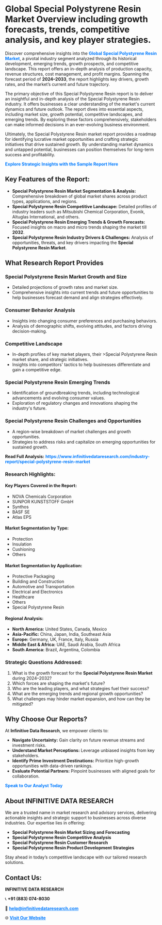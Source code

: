 <h1>Global Special Polystyrene Resin Market Overview including growth forecasts, trends, competitive analysis, and key player strategies.</h1>
<p>
Discover comprehensive insights into the 
<a href="https://www.infinitivedataresearch.com/industry-report/special-polystyrene-resin-market" rel="dofollow" style="color: #007BFF; text-decoration: none;"><strong>Global Special Polystyrene Resin Market</strong></a>, a pivotal industry segment analyzed through its historical development, emerging trends, growth prospects, and competitive landscape. This report offers an in-depth analysis of production capacity, revenue structures, cost management, and profit margins. Spanning the forecast period of <strong>2024–2033</strong>, the report highlights key drivers, growth rates, and the market’s current and future trajectory.
</p>
<p>
The primary objective of this Special Polystyrene Resin report is to deliver an insightful and in-depth analysis of the Special Polystyrene Resin industry. It offers businesses a clear understanding of the market's current dynamics and future outlook. The report dives into essential aspects, including market size, growth potential, competitive landscapes, and emerging trends. By exploring these factors comprehensively, stakeholders can make informed decisions in an ever-evolving business environment.
</p>
<p>
Ultimately, the Special Polystyrene Resin market report provides a roadmap for identifying lucrative market opportunities and crafting strategic initiatives that drive sustained growth. By understanding market dynamics and untapped potential, businesses can position themselves for long-term success and profitability.
</p>
<p>
<a href="https://www.infinitivedataresearch.com/request-sample/reportId=111179" style="color: #007BFF; text-decoration: none;"><strong>Explore Strategic Insights with the Sample Report Here</strong></a>
</p>

<h2>Key Features of the Report:</h2>
<ul>
<li><strong>Special Polystyrene Resin Market Segmentation & Analysis:</strong> Comprehensive breakdown of global market shares across product types, applications, and regions.</li>
<li><strong>Special Polystyrene Resin Competitive Landscape:</strong> Detailed profiles of industry leaders such as Mitsubishi Chemical Corporation, Evonik, Altuglas International, and others.</li>
<li><strong>Special Polystyrene Resin Emerging Trends & Growth Forecasts:</strong> Focused insights on macro and micro trends shaping the market till <strong>2032</strong>.</li>
<li><strong>Special Polystyrene Resin Industry Drivers & Challenges:</strong> Analysis of opportunities, threats, and key drivers impacting the <strong>Special Polystyrene Resin Market</strong>.</li>
</ul>

<h2>What Research Report Provides</h2>
<h3>Special Polystyrene Resin Market Growth and Size</h3>
<ul>
<li>Detailed projections of growth rates and market size.</li>
<li>Comprehensive insights into current trends and future opportunities to help businesses forecast demand and align strategies effectively.</li>
</ul>

<h3>Consumer Behavior Analysis</h3>
<ul>
<li>Insights into changing consumer preferences and purchasing behaviors.</li>
<li>Analysis of demographic shifts, evolving attitudes, and factors driving decision-making.</li>
</ul>

<h3>Competitive Landscape</h3>
<ul>
<li>In-depth profiles of key market players, their >Special Polystyrene Resin market share, and strategic initiatives.</li>
<li>Insights into competitors' tactics to help businesses differentiate and gain a competitive edge.</li>
</ul>

<h3>Special Polystyrene Resin Emerging Trends</h3>
<ul>
<li>Identification of groundbreaking trends, including technological advancements and evolving consumer values.</li>
<li>Exploration of regulatory changes and innovations shaping the industry's future.</li>
</ul>

<h3>Special Polystyrene Resin Challenges and Opportunities</h3>
<ul>
<li>A region-wise breakdown of market challenges and growth opportunities.</li>
<li>Strategies to address risks and capitalize on emerging opportunities for sustained growth.</li>
</ul>
<p><strong>Read Full Analysis:</strong> <a href="https://www.infinitivedataresearch.com/industry-report/special-polystyrene-resin-market" rel="dofollow" style="color: #007BFF; text-decoration: none;"><strong>https://www.infinitivedataresearch.com/industry-report/special-polystyrene-resin-market</strong></a></p>
<h3>Research Highlights:</h3>
<h4>Key Players Covered in the Report:</h4>
<ul><li>NOVA Chemicals Corporation</li><li>SUNPOR KUNSTSTOFF GmbH</li><li>Synthos</li><li>BASF SE</li><li>Atlas EPS</li></ul>
<h4>Market Segmentation by Type:</h4>
<ul><li>Protection</li><li>Insulation</li><li>Cushioning</li><li>Others</li></ul>
<h4>Market Segmentation by Application:</h4>
<ul><li>Protective Packaging</li><li>Building and Construction</li><li>Automotive and Transportation</li><li>Electrical and Electronics</li><li>Healthcare</li><li>Others</li><li>Special Polystyrene Resin</li></ul>

<h4>Regional Analysis:</h4>
<ul>
<li><strong>North America:</strong> United States, Canada, Mexico</li>
<li><strong>Asia-Pacific:</strong> China, Japan, India, Southeast Asia</li>
<li><strong>Europe:</strong> Germany, UK, France, Italy, Russia</li>
<li><strong>Middle East & Africa:</strong> UAE, Saudi Arabia, South Africa</li>
<li><strong>South America:</strong> Brazil, Argentina, Colombia</li>
</ul>

<h3>Strategic Questions Addressed:</h3>
<ol>
<li>What is the growth forecast for the <strong>Special Polystyrene Resin Market</strong> during 2024–2032?</li>
<li>Which forces are shaping the market's future?</li>
<li>Who are the leading players, and what strategies fuel their success?</li>
<li>What are the emerging trends and regional growth opportunities?</li>
<li>What challenges may hinder market expansion, and how can they be mitigated?</li>
</ol>

<h2>Why Choose Our Reports?</h2>
<p>At <strong>Infinitive Data Research</strong>, we empower clients to:</p>
<ul>
<li><strong>Navigate Uncertainty:</strong> Gain clarity on future revenue streams and investment risks.</li>
<li><strong>Understand Market Perceptions:</strong> Leverage unbiased insights from key stakeholders.</li>
<li><strong>Identify Prime Investment Destinations:</strong> Prioritize high-growth opportunities with data-driven rankings.</li>
<li><strong>Evaluate Potential Partners:</strong> Pinpoint businesses with aligned goals for collaboration.</li>
</ul>
<p><a href="https://www.infinitivedataresearch.com/industry-report/special-polystyrene-resin-market" rel="dofollow" style="color: #007BFF; text-decoration: none;"><strong>Speak to Our Analyst Today</strong></a></p>

<h2>About INFINITIVE DATA RESEARCH</h2>
<p>We are a trusted name in market research and advisory services, delivering actionable insights and strategic support to businesses across diverse industries. Our expertise lies in offering:</p>
<ul>
<li><strong>Special Polystyrene Resin Market Sizing and Forecasting</strong></li>
<li><strong>Special Polystyrene Resin Competitive Analysis</strong></li>
<li><strong>Special Polystyrene Resin Customer Research</strong></li>
<li><strong>Special Polystyrene Resin Product Development Strategies</strong></li>
</ul>
<p>Stay ahead in today’s competitive landscape with our tailored research solutions.</p>

<h2>Contact Us:</h2>
<p><strong>INFINITIVE DATA RESEARCH</strong></p>
<p>📞 <strong>+91 (883) 074-8030</strong></p>
<p>📧 <strong><a href="mailto:help@infinitivedataresearch.com" style="color: #007BFF;">help@infinitivedataresearch.com</a></strong></p>
<p>🌐 <strong><a href="https://www.infinitivedataresearch.com" rel="dofollow" style="color: #007BFF;">Visit Our Website</a></strong></p>
